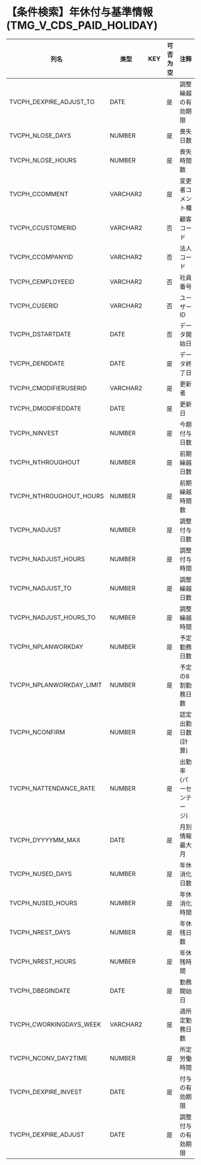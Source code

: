 # 【条件検索】年休付与基準情報(TMG_V_CDS_PAID_HOLIDAY)
| 列名   | 类型   | KEY  | 可否为空 | 注释   |
| ---- | ---- | ---- | ---- | ---- |
|TVCPH_DEXPIRE_ADJUST_TO|DATE||是|調整繰越の有効期限|
|TVCPH_NLOSE_DAYS|NUMBER||是|喪失日数|
|TVCPH_NLOSE_HOURS|NUMBER||是|喪失時間数|
|TVCPH_CCOMMENT|VARCHAR2||是|変更者コメント欄|
|TVCPH_CCUSTOMERID|VARCHAR2||否|顧客コード|
|TVCPH_CCOMPANYID|VARCHAR2||否|法人コード|
|TVCPH_CEMPLOYEEID|VARCHAR2||否|社員番号|
|TVCPH_CUSERID|VARCHAR2||否|ユーザーID|
|TVCPH_DSTARTDATE|DATE||否|データ開始日|
|TVCPH_DENDDATE|DATE||是|データ終了日|
|TVCPH_CMODIFIERUSERID|VARCHAR2||是|更新者|
|TVCPH_DMODIFIEDDATE|DATE||是|更新日|
|TVCPH_NINVEST|NUMBER||是|今期付与日数|
|TVCPH_NTHROUGHOUT|NUMBER||是|前期繰越日数|
|TVCPH_NTHROUGHOUT_HOURS|NUMBER||是|前期繰越時間数|
|TVCPH_NADJUST|NUMBER||是|調整付与日数|
|TVCPH_NADJUST_HOURS|NUMBER||是|調整付与時間|
|TVCPH_NADJUST_TO|NUMBER||是|調整繰越日数|
|TVCPH_NADJUST_HOURS_TO|NUMBER||是|調整繰越時間|
|TVCPH_NPLANWORKDAY|NUMBER||是|予定勤務日数|
|TVCPH_NPLANWORKDAY_LIMIT|NUMBER||是|予定の8割勤務日数|
|TVCPH_NCONFIRM|NUMBER||是|認定出勤日数(計算)|
|TVCPH_NATTENDANCE_RATE|NUMBER||是|出勤率(パーセンテージ)|
|TVCPH_DYYYYMM_MAX|DATE||是|月別情報 最大月|
|TVCPH_NUSED_DAYS|NUMBER||是|年休消化日数|
|TVCPH_NUSED_HOURS|NUMBER||是|年休消化時間|
|TVCPH_NREST_DAYS|NUMBER||是|年休残日数|
|TVCPH_NREST_HOURS|NUMBER||是|年休残時間|
|TVCPH_DBEGINDATE|DATE||是|勤務開始日|
|TVCPH_CWORKINGDAYS_WEEK|VARCHAR2||是|週所定勤務日数|
|TVCPH_NCONV_DAY2TIME|NUMBER||是|所定労働時間|
|TVCPH_DEXPIRE_INVEST|DATE||是|付与の有効期限|
|TVCPH_DEXPIRE_ADJUST|DATE||是|調整付与の有効期限|
